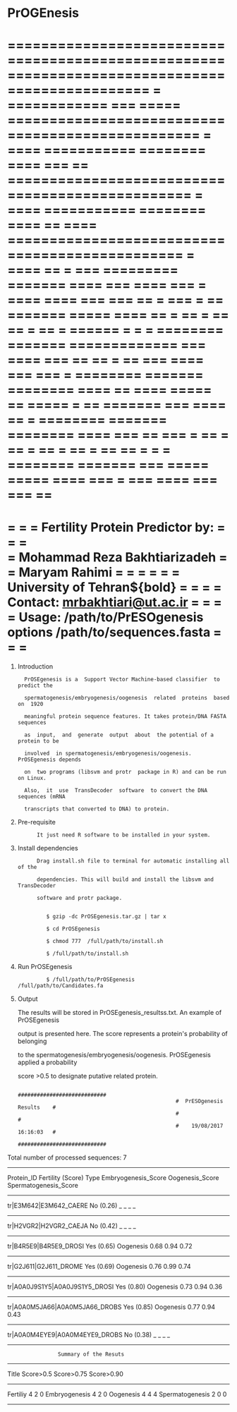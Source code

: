 # PrOGEnesis


===============================================================================================
=       ============        ===      =====    =================================================
=  ====  ===========  ========  ====  ===  ==  ================================================
=  ====  ===========  ========  ====  ==  ====  ===============================================
=  ====  ==  =   ===  =========  =======  ====  ===   ====   ===  = ====   ====   ===  ===   ==
=       ===    =  ==      =======  =====  ====  ==  =  ==  =  ==     ==  =  ==  =  ======  =  =
=  ========  =======  =============  ===  ====  ===    ==     ==  =  ==     ===  ====  ===  ===
=  ========  =======  ========  ====  ==  ====  =====  ==  =====  =  ==  =======  ===  ====  ==
=  ========  =======  ========  ====  ===  ==  ===  =  ==  =  ==  =  ==  =  ==  =  ==  ==  =  =
=  ========  =======        ===      =====    =====   ====   ===  =  ===   ====   ===  ===   ==
===============================================================================================
=	 										                                                                        =
=	                              Fertility Protein Predictor by:                 	            =
=	 										                                                                        =			
=	 		       	                    Mohammad Reza Bakhtiarizadeh                   	            = 
=	 			                                 Maryam Rahimi                           	            =
=	      		                       	     					       	     					       	     			    =
=	 								    	     					       	     					       	     					   		      = 
=	  			                          University of Tehran${bold} 		    	     					      =
=	 										                                                                        =
=	 			                           Contact: mrbakhtiari@ut.ac.ir   			                      =
=	 										                                                                        =
=	              Usage:  /path/to/PrESOgenesis  options  /path/to/sequences.fasta              =
=	 										                                                                        =
===============================================================================================


1) Introduction
	     
	     PrOSEgenesis is a  Support Vector Machine-based classifier  to predict the  
	     
	     spermatogenesis/embryogenesis/oogenesis  related  proteins  based on  1920  
	     
	     meaningful protein sequence features. It takes protein/DNA FASTA sequences 
	     
	     as  input,  and  generate  output  about  the potential of a protein to be 
	     
	     involved  in spermatogenesis/embryogenesis/oogenesis. PrOSEgenesis depends 
	     
	     on  two programs (libsvm and protr  package in R) and can be run on Linux. 
	     
	     Also,  it  use  TransDecoder  software  to convert the DNA sequences (mRNA 
	     
	     transcripts that converted to DNA) to protein.   
	     
	    
	     


2) Pre-requisite
             
             It just need R software to be installed in your system.



3) Install dependencies
            
             Drag install.sh file to terminal for automatic installing all of the  
             
             dependencies. This will build and install the libsvm and TransDecoder
             
             software and protr package.
             
	     
	     		$ gzip -dc PrOSEgenesis.tar.gz | tar x 
	     
	     		$ cd PrOSEgenesis
	     
	    		$ chmod 777  /full/path/to/install.sh
	    		
	    		$ /full/path/to/install.sh
	     
	     
	     
4) Run PrOSEgenesis	     
	     	     
	     		$ /full/path/to/PrOSEgenesis    /full/path/to/Candidates.fa
	     


5) Output

	The results will be stored in PrOSEgenesis_resultss.txt. An example  of PrOSEgenesis  
	
	output is  presented here. The score represents a protein's probability of belonging 
	
	to the  spermatogenesis/embryogenesis/oogenesis. PrOSEgenesis applied  a probability  
	
	score  >0.5 to designate putative related protein.  
	
	
	
	

                                                         ############################   
                                                         #  PrESOgenesis Results    #  
                                                         #                          #
                                                         #    19/08/2017 16:16:03   #
                                                         ############################ 



 Total number of processed sequences: 7 


____________________________________________________________________________________________________________________________________________

  Protein_ID	                  Fertility (Score)	Type    	Embryogenesis_Score	Oogenesis_Score	 Spermatogenesis_Score  
____________________________________________________________________________________________________________________________________________
tr|E3M642|E3M642_CAERE 		       No (0.26)		        _		         _		              	_		            _ 
____________________________________________________________________________________________________________________________________________
tr|H2VGR2|H2VGR2_CAEJA 		       No (0.42)	         	_		          _			              _	            	_ 
____________________________________________________________________________________________________________________________________________
tr|B4R5E9|B4R5E9_DROSI 	         Yes (0.65)		    Oogenesis	   	  0.68			        0.94	        	0.72 
____________________________________________________________________________________________________________________________________________
tr|G2J611|G2J611_DROME 		       Yes (0.69)	      Oogenesis		    0.76		        	0.99	        	0.74 
____________________________________________________________________________________________________________________________________________
tr|A0A0J9S1Y5|A0A0J9S1Y5_DROSI   Yes (0.80)		    Oogenesis		    0.73			        0.94	        	0.36 
____________________________________________________________________________________________________________________________________________
tr|A0A0M5JA66|A0A0M5JA66_DROBS 	 Yes (0.85)		    Oogenesis	      0.77		        	0.94	        	0.43 
____________________________________________________________________________________________________________________________________________
tr|A0A0M4EYE9|A0A0M4EYE9_DROBS 	 No (0.38)		_		_			_		_ 
____________________________________________________________________________________________________________________________________________


		        	Summary of the Resuts
_____________________________________________________________
Title		        Score>0.5	Score>0.75	Score>0.90
_____________________________________________________________
Fertiliy	        4		        2		        0
Embryogenesis    	4		        2		        0
Oogenesis	        4		        4		        4
Spermatogenesis	  2		        0		        0
_____________________________________________________________



